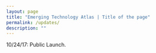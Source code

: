 ```yaml
---
layout: page
title: "Emerging Technology Atlas | Title of the page"
permalink: /updates/
description: ""
---
```


</p>
10/24/17: Public Launch. <p>
